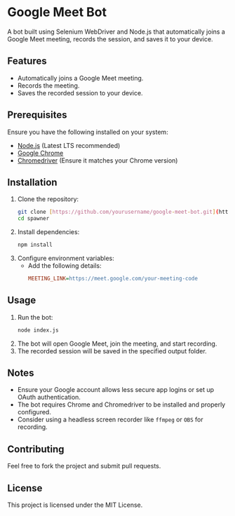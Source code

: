 # Google Meet Bot

A bot built using Selenium WebDriver and Node.js that automatically joins a Google Meet meeting, records the session, and saves it to your device.

## Features
- Automatically joins a Google Meet meeting.
- Records the meeting.
- Saves the recorded session to your device.

## Prerequisites
Ensure you have the following installed on your system:

- [Node.js](https://nodejs.org/) (Latest LTS recommended)
- [Google Chrome](https://www.google.com/chrome/)
- [Chromedriver](https://sites.google.com/chromium.org/driver/) (Ensure it matches your Chrome version)

## Installation
1. Clone the repository:
   ```sh
   git clone [https://github.com/yourusername/google-meet-bot.git](https://github.com/harshsrivastava05/spawner.git)
   cd spawner
   ```
2. Install dependencies:
   ```sh
   npm install
   ```
3. Configure environment variables:
   - Add the following details:
     ```ini
     MEETING_LINK=https://meet.google.com/your-meeting-code
     ```

## Usage
1. Run the bot:
   ```sh
   node index.js
   ```
2. The bot will open Google Meet, join the meeting, and start recording.
3. The recorded session will be saved in the specified output folder.

## Notes
- Ensure your Google account allows less secure app logins or set up OAuth authentication.
- The bot requires Chrome and Chromedriver to be installed and properly configured.
- Consider using a headless screen recorder like `ffmpeg` or `OBS` for recording.

## Contributing
Feel free to fork the project and submit pull requests.

## License
This project is licensed under the MIT License.

